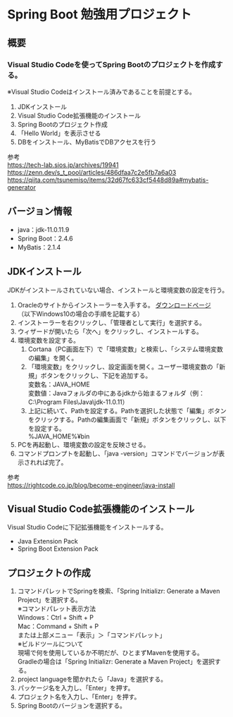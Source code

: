 # Spring Boot 勉強用プロジェクト

## 概要
### Visual Studio Codeを使ってSpring Bootのプロジェクトを作成する。
※Visual Studio Codeはインストール済みであることを前提とする。
1. JDKインストール
1. Visual Studio Code拡張機能のインストール
1. Spring Bootのプロジェクト作成
1. 「Hello World」を表示させる
1. DBをインストール、MyBatisでDBアクセスを行う

参考<br>
https://tech-lab.sios.jp/archives/19941<br>
https://zenn.dev/s_t_pool/articles/486dfaa7c2e5fb7a6a03<br>
https://qiita.com/tsunemiso/items/32d67fc633cf5448d89a#mybatis-generator<br>

## バージョン情報
- java：jdk-⁠11.0.11.9
- Spring Boot：2.4.6
- MyBatis：2.1.4

## JDKインストール
JDKがインストールされていない場合、インストールと環境変数の設定を行う。
1. Oracleのサイトからインストーラーを入手する。
[ダウンロードページ](https://www.oracle.com/jp/java/technologies/javase/jdk11-archive-downloads.html)<br>
（以下Windows10の場合の手順を記載する）
1. インストーラーを右クリックし、「管理者として実行」を選択する。
1. ウィザードが開いたら「次へ」をクリックし、インストールする。
1. 環境変数を設定する。<br>
    1. Cortana（PC画面左下）で「環境変数」と検索し、「システム環境変数の編集」を開く。<br>
    1. 「環境変数」をクリックし、設定画面を開く。ユーザー環境変数の「新規」ボタンをクリックし、下記を追加する。<br>
    変数名：JAVA_HOME<br>
    変数値：Javaフォルダの中にあるjdkから始まるフォルダ（例：C:\Program Files\Java\jdk-11.0.11）
    1. 上記に続いて、Pathを設定する。Pathを選択した状態で「編集」ボタンをクリックする。Pathの編集画面で「新規」ボタンをクリックし、以下を設定する。<br>
    %JAVA_HOME%¥bin
1. PCを再起動し、環境変数の設定を反映させる。
1. コマンドプロンプトを起動し、「java -version」コマンドでバージョンが表示されれば完了。

参考<br>
https://rightcode.co.jp/blog/become-engineer/java-install

## Visual Studio Code拡張機能のインストール
Visual Studio Codeに下記拡張機能をインストールする。
- Java Extension Pack
- Spring Boot Extension Pack

## プロジェクトの作成
1. コマンドパレットでSpringを検索、「Spring Initializr: Generate a Maven Project」を選択する。<br>
※コマンドパレット表示方法<br>
Windows：Ctrl + Shift + P<br>
Mac：Command + Shift + P<br>
または上部メニュー「表示」＞「コマンドパレット」<br>
※ビルドツールについて<br>
現場で何を使用しているか不明だが、ひとまずMavenを使用する。<br>
Gradleの場合は「Spring Initializr: Generate a Maven Project」を選択する。
1. project languageを聞かれたら「Java」を選択する。
1. パッケージ名を入力し、「Enter」を押す。
1. プロジェクト名を入力し、「Enter」を押す。
1. Spring Bootのバージョンを選択する。
